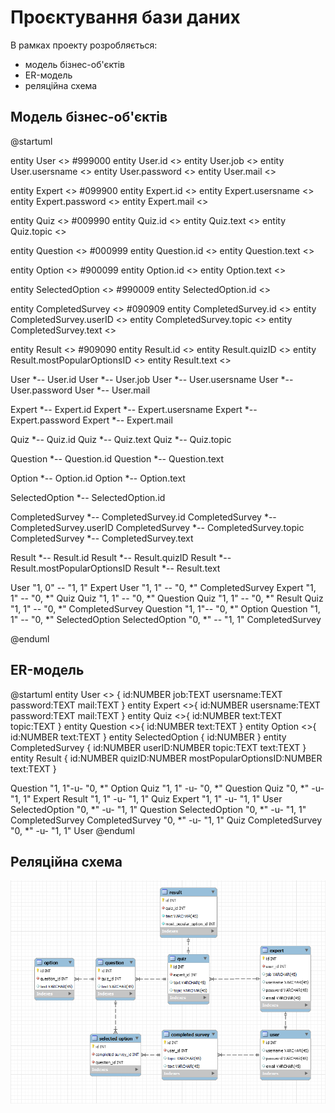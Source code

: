 # Проєктування бази даних

В рамках проекту розробляється: 
- модель бізнес-об'єктів 
- ER-модель
- реляційна схема
## Модель бізнес-об'єктів
@startuml

entity User <<ENTITY>> #999000
entity User.id <<NUMBER>> 
entity User.job  <<TEXT>> 
entity User.usersname <<TEXT>> 
entity User.password <<TEXT>> 
entity User.mail <<TEXT>> 

entity Expert <<ENTITY>> #099900
entity Expert.id <<NUMBER>> 
entity Expert.usersname <<TEXT>> 
entity Expert.password <<TEXT>> 
entity Expert.mail <<TEXT>> 

entity Quiz <<ENTITY>> #009990
entity Quiz.id <<NUMBER>> 
entity Quiz.text <<TEXT>> 
entity Quiz.topic <<TEXT>> 

entity Question <<ENTITY>> #000999
entity Question.id <<NUMBER>> 
entity Question.text <<TEXT>> 

entity Option <<ENTITY>> #900099
entity Option.id <<NUMBER>> 
entity Option.text <<TEXT>> 

entity SelectedOption <<ENTITY>> #990009
entity SelectedOption.id <<NUMBER>> 

entity CompletedSurvey <<ENTITY>> #090909
entity CompletedSurvey.id <<NUMBER>> 
entity CompletedSurvey.userID <<NUMBER>> 
entity CompletedSurvey.topic <<TEXT>> 
entity CompletedSurvey.text <<TEXT>> 

entity Result <<ENTITY>> #909090
entity Result.id <<NUMBER>> 
entity Result.quizID <<NUMBER>> 
entity Result.mostPopularOptionsID <<NUMBER>> 
entity Result.text <<TEXT>> 

User *-- User.id
User *-- User.job
User *-- User.usersname
User *-- User.password
User *-- User.mail

Expert *-- Expert.id
Expert *-- Expert.usersname
Expert *-- Expert.password
Expert *-- Expert.mail

Quiz *-- Quiz.id
Quiz *-- Quiz.text
Quiz *-- Quiz.topic

Question *-- Question.id
Question *-- Question.text

Option *-- Option.id
Option *-- Option.text

SelectedOption *-- SelectedOption.id

CompletedSurvey *-- CompletedSurvey.id
CompletedSurvey *-- CompletedSurvey.userID
CompletedSurvey *-- CompletedSurvey.topic
CompletedSurvey *-- CompletedSurvey.text

Result *-- Result.id
Result *-- Result.quizID
Result *-- Result.mostPopularOptionsID
Result *-- Result.text

User "1, 0" -- "1, 1" Expert
User "1, 1" -- "0, *" CompletedSurvey
Expert "1, 1" -- "0, *" Quiz
Quiz "1, 1" -- "0, *" Question
Quiz "1, 1" -- "0, *" Result
Quiz "1, 1" -- "0, *" CompletedSurvey
Question "1, 1"-- "0, *" Option
Question "1, 1" -- "0, *" SelectedOption
SelectedOption "0, *" -- "1, 1" CompletedSurvey

@enduml

## ER-модель

@startuml
  entity User <<ENTITY>> {
    id:NUMBER
    job:TEXT
    usersname:TEXT
    password:TEXT
    mail:TEXT
  }
  entity Expert <<ENTITY>>{
    id:NUMBER
    usersname:TEXT
    password:TEXT
    mail:TEXT
  }
  entity Quiz <<ENTITY>>{
    id:NUMBER
    text:TEXT
    topic:TEXT
  }
  entity Question <<ENTITY>>{
    id:NUMBER
    text:TEXT
  }
  entity Option <<ENTITY>>{
    id:NUMBER
    text:TEXT
  }
  entity SelectedOption {
    id:NUMBER
  }
  entity CompletedSurvey {
    id:NUMBER
    userID:NUMBER
    topic:TEXT
    text:TEXT
  }
  entity Result {
    id:NUMBER
    quizID:NUMBER
    mostPopularOptionsID:NUMBER
    text:TEXT
  }

  Question "1, 1"-u- "0, *" Option
  Quiz "1, 1" -u- "0, *" Question
  Quiz "0, *" -u- "1, 1" Expert
  Result "1, 1" -u- "1, 1" Quiz
  Expert "1, 1" -u- "1, 1" User
  SelectedOption "0, *" -u- "1, 1" Question
  SelectedOption "0, *" -u- "1, 1" CompletedSurvey
  CompletedSurvey "0, *" -u- "1, 1" Quiz
  CompletedSurvey "0, *" -u- "1, 1" User
@enduml

## Реляційна схема

![Реляційна схема](https://github.com/REFLAXua/QSystem/raw/master/docs/.vuepress/public/image_2023-11-27_12-34-32.png)
